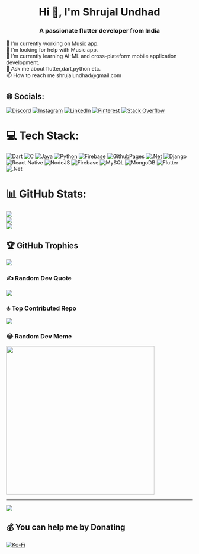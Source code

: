 <h1 align="center">Hi 👋, I'm Shrujal Undhad</h1>
<h3 align="center">A passionate flutter developer from India</h3>
🔭 I’m currently working on Music app.<br>🤝 I’m looking for help with Music app.<br>🌱 I’m currently learning  AI-ML and cross-plateform mobile application development.<br>💬 Ask me about flutter,dart,python etc.<br>📫 How to reach me shrujalundhad@gmail.com


## 🌐 Socials:
[![Discord](https://img.shields.io/badge/Discord-%237289DA.svg?logo=discord&logoColor=white)](https://discord.gg/shrujal#4231) [![Instagram](https://img.shields.io/badge/Instagram-%23E4405F.svg?logo=Instagram&logoColor=white)](https://instagram.com/shrujal_undhad) [![LinkedIn](https://img.shields.io/badge/LinkedIn-%230077B5.svg?logo=linkedin&logoColor=white)](https://linkedin.com/in/shrujal-undhad) [![Pinterest](https://img.shields.io/badge/Pinterest-%23E60023.svg?logo=Pinterest&logoColor=white)](https://pinterest.com/shrujalu) [![Stack Overflow](https://img.shields.io/badge/-Stackoverflow-FE7A16?logo=stack-overflow&logoColor=white)](https://stackoverflow.com/users/23238497) 

# 💻 Tech Stack:
![Dart](https://img.shields.io/badge/dart-%230175C2.svg?style=flat&logo=dart&logoColor=white) ![C](https://img.shields.io/badge/c-%2300599C.svg?style=flat&logo=c&logoColor=white) ![Java](https://img.shields.io/badge/java-%23ED8B00.svg?style=flat&logo=openjdk&logoColor=white) ![Python](https://img.shields.io/badge/python-3670A0?style=flat&logo=python&logoColor=ffdd54) ![Firebase](https://img.shields.io/badge/firebase-%23039BE5.svg?style=flat&logo=firebase) ![GithubPages](https://img.shields.io/badge/github%20pages-121013?style=flat&logo=github&logoColor=white) ![.Net](https://img.shields.io/badge/.NET-5C2D91?style=flat&logo=.net&logoColor=white) ![Django](https://img.shields.io/badge/django-%23092E20.svg?style=flat&logo=django&logoColor=white) ![React Native](https://img.shields.io/badge/react_native-%2320232a.svg?style=flat&logo=react&logoColor=%2361DAFB) ![NodeJS](https://img.shields.io/badge/node.js-6DA55F?style=flat&logo=node.js&logoColor=white) ![Firebase](https://img.shields.io/badge/Firebase-039BE5?style=flat&logo=Firebase&logoColor=white) ![MySQL](https://img.shields.io/badge/mysql-%2300000f.svg?style=flat&logo=mysql&logoColor=white) ![MongoDB](https://img.shields.io/badge/MongoDB-%234ea94b.svg?style=flat&logo=mongodb&logoColor=white) ![Flutter](https://img.shields.io/badge/Flutter-%2302569B.svg?style=flat&logo=Flutter&logoColor=white) ![.Net](https://img.shields.io/badge/.NET-5C2D91?style=flat&logo=.net&logoColor=white)
# 📊 GitHub Stats:
![](https://github-readme-stats.vercel.app/api?username=shrujal-undhad&theme=dark&hide_border=false&include_all_commits=true&count_private=true)<br/>
![](https://github-readme-streak-stats.herokuapp.com/?user=shrujal-undhad&theme=dark&hide_border=false)<br/>
![](https://github-readme-stats.vercel.app/api/top-langs/?username=shrujal-undhad&theme=dark&hide_border=false&include_all_commits=true&count_private=true&layout=compact)

## 🏆 GitHub Trophies
![](https://github-profile-trophy.vercel.app/?username=shrujal-undhad&theme=radical&no-frame=true&no-bg=false&margin-w=4)

### ✍️ Random Dev Quote
![](https://quotes-github-readme.vercel.app/api?type=horizontal&theme=dark)

### 🔝 Top Contributed Repo
![](https://github-contributor-stats.vercel.app/api?username=shrujal-undhad&limit=5&theme=dark&combine_all_yearly_contributions=true)

### 😂 Random Dev Meme
<img src='https://randommeme-five.vercel.app/' style="height: 400px;"/>

---
[![](https://visitcount.itsvg.in/api?id=shrujal-undhad&icon=2&color=9)](https://visitcount.itsvg.in)

  ## 💰 You can help me by Donating
  [![Ko-Fi](https://img.shields.io/badge/Ko--fi-F16061?style=for-the-badge&logo=ko-fi&logoColor=white)](https://ko-fi.com/shrujalundhad) 

  
<!-- Proudly created with GPRM ( https://gprm.itsvg.in ) -->
